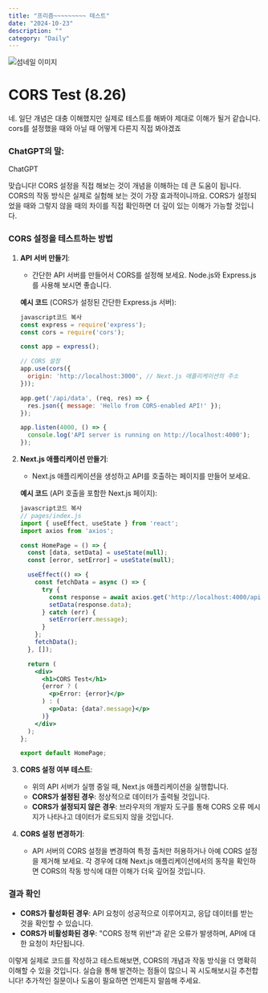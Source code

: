 ```yaml
---
title: "프리즘~~~~~~~~~ 테스트"
date: "2024-10-23"
description: ""
category: "Daily"
---
```


![섬네일 이미지](/thumbnail/temp.png)

# CORS Test (8.26)

네. 일단 개념은 대충 이해했지만 실제로 테스트를 해봐야 제대로 이해가 될거 같습니다. cors를 설정했을 때와 아닐 때 어떻게 다른지 직접 봐야겠죠

### ChatGPT의 말:

ChatGPT

맞습니다! CORS 설정을 직접 해보는 것이 개념을 이해하는 데 큰 도움이 됩니다. CORS의 작동 방식은 실제로 실험해 보는 것이 가장 효과적이니까요. CORS가 설정되었을 때와 그렇지 않을 때의 차이를 직접 확인하면 더 깊이 있는 이해가 가능할 것입니다.

### CORS 설정을 테스트하는 방법

1. **API 서버 만들기**:

    - 간단한 API 서버를 만들어서 CORS를 설정해 보세요. Node.js와 Express.js를 사용해 보시면 좋습니다.

    **예시 코드** (CORS가 설정된 간단한 Express.js 서버):

    ```jsx
    javascript코드 복사
    const express = require('express');
    const cors = require('cors');

    const app = express();

    // CORS 설정
    app.use(cors({
      origin: 'http://localhost:3000', // Next.js 애플리케이션의 주소
    }));

    app.get('/api/data', (req, res) => {
      res.json({ message: 'Hello from CORS-enabled API!' });
    });

    app.listen(4000, () => {
      console.log('API server is running on http://localhost:4000');
    });

    ```

2. **Next.js 애플리케이션 만들기**:

    - Next.js 애플리케이션을 생성하고 API를 호출하는 페이지를 만들어 보세요.

    **예시 코드** (API 호출을 포함한 Next.js 페이지):

    ```jsx
    javascript코드 복사
    // pages/index.js
    import { useEffect, useState } from 'react';
    import axios from 'axios';

    const HomePage = () => {
      const [data, setData] = useState(null);
      const [error, setError] = useState(null);

      useEffect(() => {
        const fetchData = async () => {
          try {
            const response = await axios.get('http://localhost:4000/api/data');
            setData(response.data);
          } catch (err) {
            setError(err.message);
          }
        };
        fetchData();
      }, []);

      return (
        <div>
          <h1>CORS Test</h1>
          {error ? (
            <p>Error: {error}</p>
          ) : (
            <p>Data: {data?.message}</p>
          )}
        </div>
      );
    };

    export default HomePage;

    ```

3. **CORS 설정 여부 테스트**:
    - 위의 API 서버가 실행 중일 때, Next.js 애플리케이션을 실행합니다.
    - **CORS가 설정된 경우**: 정상적으로 데이터가 출력될 것입니다.
    - **CORS가 설정되지 않은 경우**: 브라우저의 개발자 도구를 통해 CORS 오류 메시지가 나타나고 데이터가 로드되지 않을 것입니다.
4. **CORS 설정 변경하기**:
    - API 서버의 CORS 설정을 변경하여 특정 출처만 허용하거나 아예 CORS 설정을 제거해 보세요. 각 경우에 대해 Next.js 애플리케이션에서의 동작을 확인하면 CORS의 작동 방식에 대한 이해가 더욱 깊어질 것입니다.

### 결과 확인

-   **CORS가 활성화된 경우**: API 요청이 성공적으로 이루어지고, 응답 데이터를 받는 것을 확인할 수 있습니다.
-   **CORS가 비활성화된 경우**: "CORS 정책 위반"과 같은 오류가 발생하며, API에 대한 요청이 차단됩니다.

이렇게 실제로 코드를 작성하고 테스트해보면, CORS의 개념과 작동 방식을 더 명확히 이해할 수 있을 것입니다. 실습을 통해 발견하는 점들이 많으니 꼭 시도해보시길 추천합니다! 추가적인 질문이나 도움이 필요하면 언제든지 말씀해 주세요.
